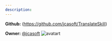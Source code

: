 ```yaml
---
description: 
---
```



**Github:** (https://github.com/jcasoft/TranslateSkill)

**Owner:** [@jcasoft](https://github.com/jcasoft) ![avatart](https://avatars0.githubusercontent.com/u/2822015?v=4)

